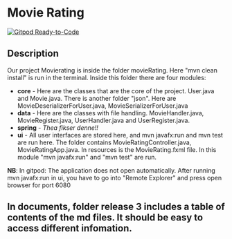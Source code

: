 # Movie Rating

[![Gitpod Ready-to-Code](https://img.shields.io/badge/Gitpod-Ready--to--Code-blue?logo=gitpod)](https://gitpod.stud.ntnu.no/#https://gitlab.stud.idi.ntnu.no/it1901/groups-2022/gr2240/gr2240)

## Description

Our project Movierating is inside the folder movieRating. Here "mvn clean install" is run in the terminal. Inside this folder there are four modules:

- **core** - Here are the classes that are the core of the project. User.java and Movie.java. There is another folder "json". Here are MovieDeserializerForUser.java, MovieSerializerForUser.java
- **data** - Here are the classes with file handling. MovieHandler.java, MovieRegister.java, UserHandler.java and UserRegister.java.
- **spring** - *Thea fikser denne!!*
- **ui** - All user interfaces are stored here, and mvn javafx:run and mvn test are run here. The folder contains MovieRatingController.java, MovieRatingApp.java. In resources is the MovieRating.fxml file. In this module "mvn javafx:run" and "mvn test" are run.
  
**NB**: In gitpod: The application does not open automatically. After running mvn javafx:run in ui, you have to go into "Remote Explorer" and press open browser for port 6080

## In documents, folder release 3 includes a table of contents of the md files. It should be easy to access different infomation. 
